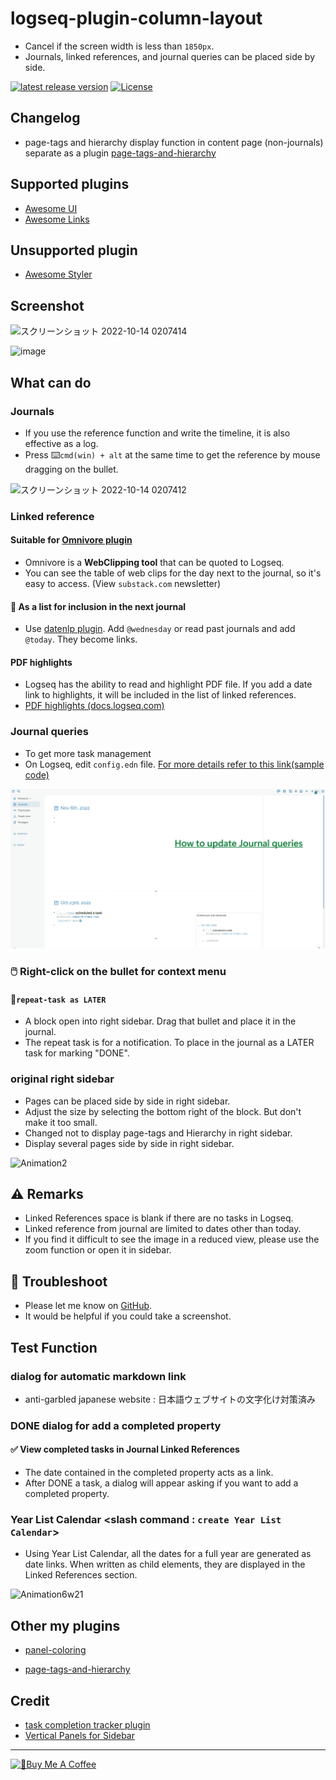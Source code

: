 # logseq-plugin-column-layout

- Cancel if the screen width is less than `1850px`.
- Journals, linked references, and journal queries can be placed side by side.

[![latest release version](https://img.shields.io/github/v/release/YU000jp/Logseq-column-Layout)](https://github.com/YU000jp/Logseq-column-Layout/releases)
[![License](https://img.shields.io/github/license/YU000jp/Logseq-column-Layout?color=blue)](https://github.com/YU000jp/Logseq-column-Layout/blob/main/LICENSE)

## Changelog
- page-tags and hierarchy display function in content page (non-journals) separate as a plugin [page-tags-and-hierarchy](https://github.com/YU000jp/logseq-page-tags-and-hierarchy)

## Supported plugins

- [Awesome UI](https://github.com/yoyurec/logseq-awesome-ui)
- [Awesome Links](https://github.com/yoyurec/logseq-awesome-links)

## Unsupported plugin

- [Awesome Styler](https://github.com/yoyurec/logseq-awesome-styler)

## Screenshot

![スクリーンショット 2022-10-14 0207414](https://user-images.githubusercontent.com/111847207/195663729-7c979e9e-9309-4f0b-9766-581778c5aaa7.png)

![image](https://user-images.githubusercontent.com/111847207/211182685-4f5f7600-786f-4d5c-80f3-0e6d0b9d4239.png)

## What can do

### Journals

- If you use the reference function and write the timeline, it is also effective as a log.
- Press ⌨️`cmd(win) + alt` at the same time to get the reference by mouse dragging on the bullet.

![スクリーンショット 2022-10-14 0207412](https://user-images.githubusercontent.com/111847207/195662824-35aecadd-c404-42a8-82eb-54ffc628c321.png)

### Linked reference

#### Suitable for [Omnivore plugin](https://github.com/omnivore-app/logseq-omnivore)

- Omnivore is a **WebClipping tool** that can be quoted to Logseq.
- You can see the table of web clips for the day next to the journal, so it's easy to access. (View `substack.com` newsletter)

#### 📅 As a list for inclusion in the next journal

- Use [datenlp plugin](https://github.com/hkgnp/logseq-datenlp-plugin). Add `@wednesday` or read past journals and add `@today`. They become links.

#### PDF highlights
- Logseq has the ability to read and highlight PDF file. If you add a date link to highlights, it will be included in the list of linked references.
- [PDF highlights (docs.logseq.com)](https://docs.logseq.com/#/page/pdf%20highlights)

### Journal queries

- To get more task management
- On Logseq, edit `config.edn` file. [For more details refer to this link(sample code)](https://github.com/YU000jp/logseq-default-queries-journals)

![Animation1](img/journal-queries-demo.gif)

### 🖱️ Right-click on the bullet for context menu

#### 🔁`repeat-task as LATER`

- A block open into right sidebar. Drag that bullet and place it in the journal.
- The repeat task is for a notification. To place in the journal as a LATER task for marking "DONE". 

### original right sidebar

- Pages can be placed side by side in right sidebar.
- Adjust the size by selecting the bottom right of the block. But don't make it too small.
- Changed not to display page-tags and Hierarchy in right sidebar.
- Display several pages side by side in right sidebar.

![Animation2](https://user-images.githubusercontent.com/111847207/200146804-e0e53c12-933a-417e-b19a-e9e782e1c492.gif)

## ⚠️ Remarks

- Linked References space is blank if there are no tasks in Logseq.
- Linked reference from journal are limited to dates other than today.
- If you find it difficult to see the image in a reduced view, please use the zoom function or open it in sidebar.

## 🚧 Troubleshoot

- Please let me know on [GitHub](https://github.com/YU000jp/Logseq-column-Layout/issues).
- It would be helpful if you could take a screenshot.

## Test Function

### dialog for automatic markdown link

- anti-garbled japanese website : 日本語ウェブサイトの文字化け対策済み

### DONE dialog for add a completed property

#### ✅ View completed tasks in Journal Linked References

- The date contained in the completed property acts as a link.
- After DONE a task, a dialog will appear asking if you want to add a completed property.

### Year List Calendar <slash command : `create Year List Calendar`>

- Using Year List Calendar, all the dates for a full year are generated as date links. When written as child elements, they are displayed in the Linked References section.

![Animation6w21](https://user-images.githubusercontent.com/111847207/222945226-f8e031cf-9e49-4c98-a5e8-ee360c931050.gif)

## Other my plugins

- [panel-coloring](https://github.com/YU000jp/logseq-plugin-panel-coloring)

- [page-tags-and-hierarchy](https://github.com/YU000jp/logseq-page-tags-and-hierarchy)

## Credit

- [task completion tracker plugin](https://github.com/DimitryDushkin/logseq-plugin-task-check-date)
- [Vertical Panels for Sidebar](https://github.com/r-hegde/logseq-vertical-panels)

---

<a href="https://www.buymeacoffee.com/yu000japan" target="_blank"><img src="https://cdn.buymeacoffee.com/buttons/v2/default-violet.png" alt="🍌Buy Me A Coffee" style="height: 42px;width: 152px" ></a>

